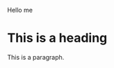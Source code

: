 
<!DOCTYPE html>
Hello me
<html>
<title>This is PB Land</title>
<body>

<h1>This is a heading</h1>
<p>This is a paragraph.</p>

</body>
</html>

